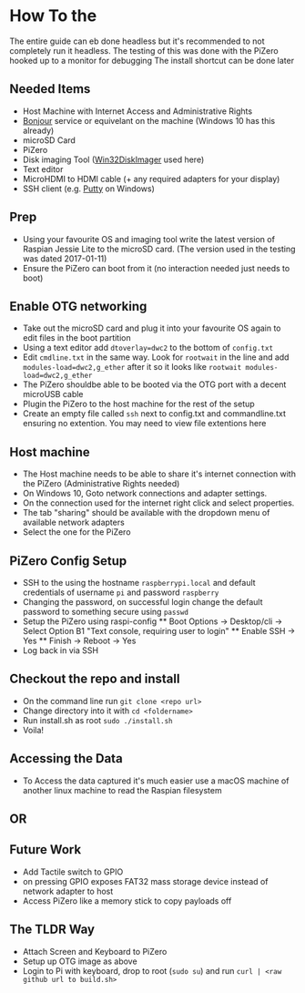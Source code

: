 # How To the
The entire guide can eb done headless but it's recommended to not completely run it headless. The testing of this was done with the PiZero hooked up to a monitor for debugging
The install shortcut can be done later

## Needed Items
* Host Machine with Internet Access and Administrative Rights
* [Bonjour](https://support.apple.com/kb/DL999) service or equivelant on the machine (Windows 10 has this already)
* microSD Card
* PiZero
* Disk imaging Tool ([Win32DiskImager](https://sourceforge.net/projects/win32diskimager/) used here)
* Text editor
* MicroHDMI to HDMI cable (+ any required adapters for your display)
* SSH client (e.g. [Putty](http://www.chiark.greenend.org.uk/~sgtatham/putty/latest.html?) on Windows)

## Prep
* Using your favourite OS and imaging tool write the latest version of Raspian Jessie Lite to the microSD card. (The version used in the testing was dated 2017-01-11)
* Ensure the PiZero can boot from it (no interaction needed just needs to boot)

## Enable OTG networking
* Take out the microSD card and plug it into your favourite OS again to edit files in the boot partition
* Using a text editor add ```dtoverlay=dwc2``` to the bottom of ```config.txt```
* Edit ```cmdline.txt``` in the same way. Look for ```rootwait``` in the line and add ```modules-load=dwc2,g_ether``` after it so it looks like ```rootwait modules-load=dwc2,g_ether```
* The PiZero shouldbe able to be booted via the OTG port with a decent microUSB cable
* Plugin the PiZero to the host machine for the rest of the setup
* Create an empty file called ```ssh``` next to config.txt and commandline.txt ensuring no extention. You may need to view file extentions here

## Host machine
* The Host machine needs to be able to share it's internet connection with the PiZero (Administrative Rights needed)
* On Windows 10, Goto network connections and adapter settings.
* On the connection used for the internet right click and select properties.
* The tab "sharing" should be available with the dropdown menu of available network adapters
* Select the one for the PiZero

## PiZero Config Setup
* SSH to the using the hostname ```raspberrypi.local``` and default credentials of username ```pi``` and password ```raspberry```
* Changing the password, on successful login change the default password to something secure using ```passwd```
* Setup the PiZero using raspi-config
** Boot Options -> Desktop/cli -> Select Option B1 "Text console, requiring user to login"
** Enable SSH -> Yes
** Finish -> Reboot -> Yes
* Log back in via SSH

## Checkout the repo and install
* On the command line run ```git clone <repo url>```
* Change directory into it with ```cd <foldername>```
* Run install.sh as root ```sudo ./install.sh```
* Voila!

## Accessing the Data
* To Access the data captured it's much easier use a macOS machine of another linux machine to read the Raspian filesystem
## OR
## Future Work
* Add Tactile switch to GPIO
* on pressing GPIO exposes FAT32 mass storage device instead of network adapter to host
* Access PiZero like a memory stick to copy payloads off

## The TLDR Way
* Attach Screen and Keyboard to PiZero
* Setup up OTG image as above
* Login to Pi with keyboard, drop to root (```sudo su```) and run ```curl | <raw github url to build.sh>```
